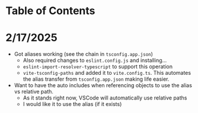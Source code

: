 # Table of Contents


# 2/17/2025
- Got aliases working (see the chain in `tsconfig.app.json`)
  - Also required changes to `eslint.config.js` and installing...
  - `eslint-import-resolver-typescript` to support this operation
  - `vite-tsconfig-paths` and added it to `vite.config.ts`. This automates the alias transfer from `tsconfig.app.json` making life easier.
- Want to have the auto includes when referencing objects to use the alias vs relative path.
  - As it stands right now, VSCode will automatically use relative paths
  - I would like it to use the alias (if it exists)